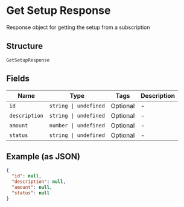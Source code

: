 
# Get Setup Response

Response object for getting the setup from a subscription

## Structure

`GetSetupResponse`

## Fields

| Name | Type | Tags | Description |
|  --- | --- | --- | --- |
| `id` | `string \| undefined` | Optional | - |
| `description` | `string \| undefined` | Optional | - |
| `amount` | `number \| undefined` | Optional | - |
| `status` | `string \| undefined` | Optional | - |

## Example (as JSON)

```json
{
  "id": null,
  "description": null,
  "amount": null,
  "status": null
}
```

